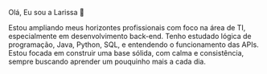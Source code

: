 Olá, Eu sou a Larissa 👋

Estou ampliando meus horizontes profissionais com foco na área de TI, especialmente em desenvolvimento back-end.
Tenho estudado lógica de programação, Java, Python, SQL, e entendendo o funcionamento das APIs. Estou focada em construir uma base sólida, com calma e consistência, sempre buscando aprender um pouquinho mais a cada dia.
